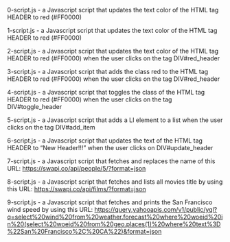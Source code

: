 0-script.js - a Javascript script that updates the text color of the HTML tag HEADER to red (#FF0000)

1-script.js - a Javascript script that updates the text color of the HTML tag HEADER to red (#FF0000)

2-script.js - a Javascript script that updates the text color of the HTML tag HEADER to red (#FF0000) when the user clicks on the tag DIV#red_header

3-script.js - a Javascript script that adds the class red to the HTML tag HEADER to red (#FF0000) when the user clicks on the tag DIV#red_header

4-script.js - a Javascript script that toggles the class of the HTML tag HEADER to red (#FF0000) when the user clicks on the tag DIV#toggle_header

5-script.js - a Javascript script that adds a LI element to a list when the user clicks on the tag DIV#add_item

6-script.js - a Javascript script that updates the text of the HTML tag HEADER to “New Header!!!” when the user clicks on DIV#update_header

7-script.js - a Javascript script that fetches and replaces the name of this URL: https://swapi.co/api/people/5/?format=json

8-script.js - a Javascript script that fetches and lists all movies title by using this URL: https://swapi.co/api/films/?format=json

9-script.js - a Javascript script that fetches and prints the San Francisco wind speed by using this URL: https://query.yahooapis.com/v1/public/yql?q=select%20wind%20from%20weather.forecast%20where%20woeid%20in%20(select%20woeid%20from%20geo.places(1)%20where%20text%3D%22San%20Francisco%2C%20CA%22)&format=json

